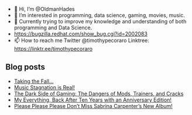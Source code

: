- 👋 Hi, I’m @OldmanHades
- 👀 I’m interested in programming, data science, gaming, movies, music.
- 🌱 Currently trying to improve my knowledge and understanding of both programming and Data Science.
- https://bugzilla.redhat.com/show_bug.cgi?id=2002083
- 📫 How to reach me Twitter @timothypecoraro
Linktree: https://linktr.ee/timothypecoraro

## Blog posts
<!-- BLOG-POST-LIST:START -->
- [Taking the Fall…](https://medium.com/@timothypecoraro/taking-the-fall-43ec248666e6?source=rss-5097f5c9b801------2)
- [Music Stagnation is Real!](https://medium.com/@timothypecoraro/music-stagnation-is-real-5a676d5df83c?source=rss-5097f5c9b801------2)
- [The Dark Side of Gaming: The Dangers of Mods, Trainers, and Cracks](https://medium.com/@timothypecoraro/the-dark-side-of-gaming-the-dangers-of-mods-trainers-and-cracks-70a8e02c0a4b?source=rss-5097f5c9b801------2)
- [My Everything, Back After Ten Years with an Anniversary Edition!](https://medium.com/@timothypecoraro/my-everything-back-after-ten-years-with-an-anniversary-edition-c4aa737eba6d?source=rss-5097f5c9b801------2)
- [Please Please Please Don’t Miss Sabrina Carpenter’s New Album!](https://medium.com/@timothypecoraro/please-please-please-dont-miss-sabrina-carpenter-s-new-album-29caf38c0663?source=rss-5097f5c9b801------2)
<!-- BLOG-POST-LIST:END -->
